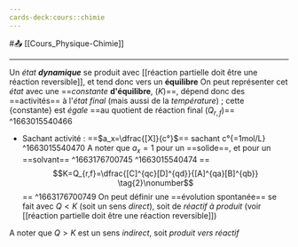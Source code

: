 ```yaml
---
cards-deck:cours::chimie
---
```


#📤 [[Cours_Physique-Chimie]]

---
Un *état* ***dynamique*** se produit avec [[réaction partielle doit être une réaction reversible]], et tend donc vers un **équilibre**
On peut représenter cet *état* avec une ==*constante* **d'équilibre**, ($K$)==, dépend donc des ==activités== à l'*état final* (mais aussi de la *température*) ; cette {constante} est *égale* ==au quotient de réaction final ($Q_{r,f}$)==
^1663015540466
- Sachant activité : ==$a_x=\dfrac{[X]}{c°}$== sachant c°{=1mol/L}
^1663015540470
	A noter que $a_x=1$ pour un ==solide==, et pour un ==solvant==
^1663176700745
	^1663015540474
==$$K=Q_{r,f}=\dfrac{[C]^{qc}[D]^{qd}}{[A]^{qa}[B]^{qb}} \tag{2}\nonumber$$==
^1663176700749
On peut définir une ==évolution spontanée== se fait avec $Q<K$ (soit un sens *direct*), soit de *réactif à produit* (voir [[réaction partielle doit être une réaction reversible]])

A noter que $Q>K$ est un sens *indirect*, soit *produit vers réactif*